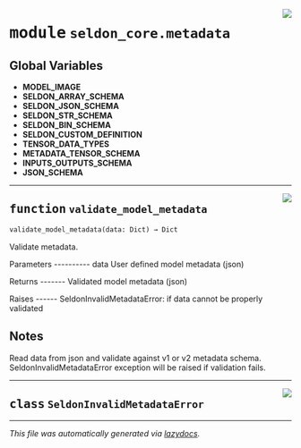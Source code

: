 <!-- markdownlint-disable -->

<a href="../seldon_core/metadata#L0"><img align="right" style="float:right;" src="https://img.shields.io/badge/-source-cccccc?style=flat-square"></a>

# <kbd>module</kbd> `seldon_core.metadata`




**Global Variables**
---------------
- **MODEL_IMAGE**
- **SELDON_ARRAY_SCHEMA**
- **SELDON_JSON_SCHEMA**
- **SELDON_STR_SCHEMA**
- **SELDON_BIN_SCHEMA**
- **SELDON_CUSTOM_DEFINITION**
- **TENSOR_DATA_TYPES**
- **METADATA_TENSOR_SCHEMA**
- **INPUTS_OUTPUTS_SCHEMA**
- **JSON_SCHEMA**

---

<a href="../seldon_core/metadata/validate_model_metadata#L144"><img align="right" style="float:right;" src="https://img.shields.io/badge/-source-cccccc?style=flat-square"></a>

## <kbd>function</kbd> `validate_model_metadata`

```python
validate_model_metadata(data: Dict) → Dict
```

Validate metadata. 

Parameters 
---------- data  User defined model metadata (json) 

Returns 
-------  Validated model metadata (json) 

Raises 
------ SeldonInvalidMetadataError: if data cannot be properly validated 

Notes 
----- 

Read data from json and validate against v1 or v2 metadata schema. SeldonInvalidMetadataError exception will be raised if validation fails. 


---

<a href="../seldon_core/metadata/SeldonInvalidMetadataError#L16"><img align="right" style="float:right;" src="https://img.shields.io/badge/-source-cccccc?style=flat-square"></a>

## <kbd>class</kbd> `SeldonInvalidMetadataError`










---

_This file was automatically generated via [lazydocs](https://github.com/ml-tooling/lazydocs)._
